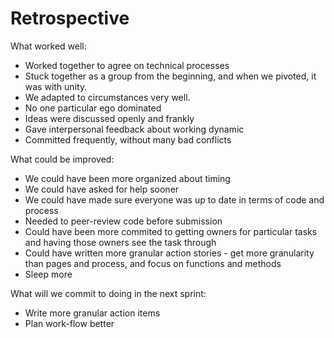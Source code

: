 # Retrospective	

What worked well: 

- Worked together to agree on technical processes
- Stuck together as a group from the beginning, and when we pivoted, it was with unity.
- We adapted to circumstances very well.
- No one particular ego dominated 
- Ideas were discussed openly and frankly
- Gave interpersonal feedback about working dynamic
- Committed frequently, without many bad conflicts



What could be improved:

- We could have been more organized about timing
- We could have asked for help sooner
- We could have made sure everyone was up to date in terms of code and process
- Needed to peer-review code before submission
- Could have been more commited to getting owners for particular tasks and having those owners see the task through
- Could have written more granular action stories - get more granularity than pages and process, and focus on functions and methods
- Sleep more



What will we commit to doing in the next sprint:

- Write more granular action items
- Plan work-flow better